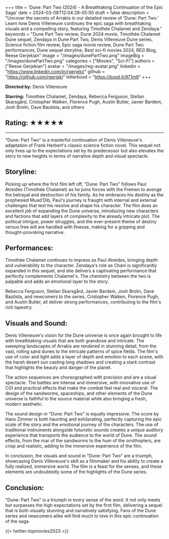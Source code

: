+++
title = 'Dune: Part Two (2024) - A Breathtaking Continuation of the Epic Saga'
date = 2024-03-08T12:04:28-05:00
draft = false
description = "Uncover the secrets of Arrakis in our detailed review of 'Dune: Part Two.' Learn how Denis Villeneuve continues the epic saga with breathtaking visuals and a compelling story, featuring Timothée Chalamet and Zendaya."
keywords = "Dune Part Two review, Dune 2024 movie, Timothée Chalamet Dune sequel, Zendaya in Dune Part Two, Denis Villeneuve Dune series, Science fiction film review, Epic saga movie review, Dune Part Two performances, Dune sequel storyline, Best sci-fi movies 2024, REG Blog, Reese Gerjekian"
image = "/images/dunePartTwo.png"
imageBig = "/images/dunePartTwo.png"
categories = ["Movies", "Sci-Fi"]
authors = ["Reese Gerjekian"]
avatar = "/images/reg-avatar.png"
linkedin = "https://www.linkedin.com/in/rgerjeki/"
github = "https://github.com/rgerjeki"
letterboxd = "https://boxd.it/971m9"
+++

**Directed by:** Denis Villeneuve

**Starring:** Timothée Chalamet, Zendaya, Rebecca Ferguson, Stellan Skarsgård, Cristopher Walken, Florence Pugh, Austin Butler, Javier Bardem, Josh Brolin, Dave Bautista, and others
## Rating: ★★★★★

---

"Dune: Part Two" is a masterful continuation of Denis Villeneuve's adaptation of Frank Herbert's classic science fiction novel. This sequel not only lives up to the expectations set by its predecessor but also elevates the story to new heights in terms of narrative depth and visual spectacle.
## Storyline:
Picking up where the first film left off, "Dune: Part Two" follows Paul Atreides (Timothée Chalamet) as he joins forces with the Fremen to avenge the betrayal and destruction of his family. As he embraces his destiny as the prophesied Muad'Dib, Paul's journey is fraught with internal and external challenges that test his resolve and shape his character.
The film does an excellent job of expanding the Dune universe, introducing new characters and factions that add layers of complexity to the already intricate plot. The political intrigue, power struggles, and the ever-present theme of destiny versus free will are handled with finesse, making for a gripping and thought-provoking narrative.
## Performances:
Timothée Chalamet continues to impress as Paul Atreides, bringing depth and vulnerability to the character. Zendaya's role as Chani is significantly expanded in this sequel, and she delivers a captivating performance that perfectly complements Chalamet's. The chemistry between the two is palpable and adds an emotional layer to the story.

Rebecca Ferguson, Stellan Skarsgård, Javier Bardem, Josh Brolin, Dave Bautista, and newcomers to the series, Cristopher Walken, Florence Pugh, and Austin Butler, all deliver strong performances, contributing to the film's rich tapestry.
## Visuals and Sound:
Denis Villeneuve's vision for the Dune universe is once again brought to life with breathtaking visuals that are both grandiose and intricate. The sweeping landscapes of Arrakis are rendered in stunning detail, from the vast, rolling sand dunes to the intricate patterns of spice fields. The film's use of color and light adds a layer of depth and emotion to each scene, with the harsh desert sun casting long shadows and creating a stark contrast that highlights the beauty and danger of the planet.

The action sequences are choreographed with precision and are a visual spectacle. The battles are intense and immersive, with innovative use of CGI and practical effects that make the combat feel real and visceral. The design of the sandworms, spaceships, and other elements of the Dune universe is faithful to the source material while also bringing a fresh, modern aesthetic.

The sound design in "Dune: Part Two" is equally impressive. The score by Hans Zimmer is both haunting and exhilarating, perfectly capturing the epic scale of the story and the emotional journey of the characters. The use of traditional instruments alongside futuristic sounds creates a unique auditory experience that transports the audience to the world of Dune. The sound effects, from the roar of the sandworms to the hum of the ornithopters, are crisp and realistic, adding to the immersive experience of the film.

In conclusion, the visuals and sound in "Dune: Part Two" are a triumph, showcasing Denis Villeneuve's skill as a filmmaker and his ability to create a fully realized, immersive world. The film is a feast for the senses, and these elements are undoubtedly some of the highlights of the Dune series.
## Conclusion:
"Dune: Part Two" is a triumph in every sense of the word. It not only meets but surpasses the high expectations set by the first film, delivering a sequel that is both visually stunning and narratively satisfying. Fans of the Dune series and newcomers alike will find much to love in this epic continuation of the saga.

{{< twitter-topmovies2023 >}}